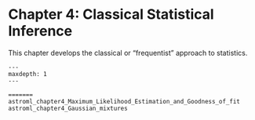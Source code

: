 # Chapter 4: Classical Statistical Inference

This chapter develops the classical or “frequentist” approach to statistics.


```{toctree}
---
maxdepth: 1
---

=======
astroml_chapter4_Maximum_Likelihood_Estimation_and_Goodness_of_fit
astroml_chapter4_Gaussian_mixtures

```
